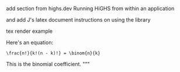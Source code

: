 add section from highs.dev
Running HiGHS from within an application

and 
add J's latex document instructions on using the library 

tex render example


Here's an equation:

``\frac{n!}{k!(n - k)!} = \binom{n}{k}``

This is the binomial coefficient.
"""